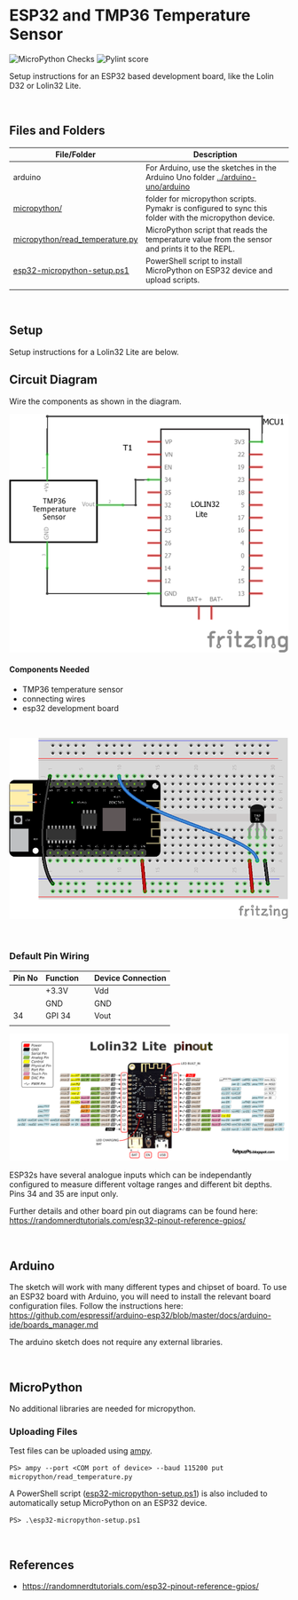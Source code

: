 # ESP32 and TMP36 Temperature Sensor

![MicroPython Checks](../../../workflows/ESP32%20MicroPython%20Checks/badge.svg) ![Pylint score](../../../blob/badges/.github/badges/esp32micropythonpylint.svg)

Setup instructions for an ESP32 based development board, like the Lolin D32 or Lolin32 Lite.

<br />

## Files and Folders

| File/Folder | Description |
|--- | --- |
| arduino | For Arduino, use the sketches in the Arduino Uno folder [../arduino-uno/arduino](../arduino-uno/arduino) |
| [micropython/](micropython/) | folder for micropython scripts. Pymakr is configured to sync this folder with the micropython device. |
| [micropython/read_temperature.py](micropython/read_temperature.py) | MicroPython script that reads the temperature value from the sensor and prints it to the REPL. |
| [esp32-micropython-setup.ps1](esp32-micropython-setup.ps1) | PowerShell script to install MicroPython on ESP32 device and upload scripts. |
|  |  |

<br />

## Setup

Setup instructions for a Lolin32 Lite are below.

## Circuit Diagram
Wire the components as shown in the diagram.

![circuit diagram](assets/esp32-tmp36-sensor-circuit-diagram_schem.png)

#### Components Needed
* TMP36 temperature sensor
* connecting wires
* esp32 development board

<br />

![breadboard diagram](assets/esp32-tmp36-sensor-circuit-diagram_bb.png)

<br />

### Default Pin Wiring

| Pin No | Function |  | Device Connection |
| --- | --- | --- | --- |
|  | +3.3V |  | Vdd |
|  | GND |  | GND |
| 34 | GPI 34 |  | Vout |
|  |  |  |  |

![pin diagram](assets/Lolin32_pinout03.png)

ESP32s have several analogue inputs which can be independantly configured to measure different voltage ranges and different bit depths. Pins 34 and 35 are input only.

Further details and other board pin out diagrams can be found here: https://randomnerdtutorials.com/esp32-pinout-reference-gpios/

<br>

## Arduino

The sketch will work with many different types and chipset of board. To use an ESP32 board with Arduino, you will need to install the relevant board configuration files. Follow the instructions here: https://github.com/espressif/arduino-esp32/blob/master/docs/arduino-ide/boards_manager.md

The arduino sketch does not require any external libraries.

<br />

## MicroPython

No additional libraries are needed for micropython.

### Uploading Files

Test files can be uploaded using [ampy](https://learn.adafruit.com/micropython-basics-load-files-and-run-code/install-ampy).

```pwsh
PS> ampy --port <COM port of device> --baud 115200 put micropython/read_temperature.py
```

A PowerShell script ([esp32-micropython-setup.ps1](esp32-micropython-setup.ps1)) is also included to automatically setup MicroPython on an ESP32 device.

```pwsh
PS> .\esp32-micropython-setup.ps1
```

<br />

## References

- https://randomnerdtutorials.com/esp32-pinout-reference-gpios/
